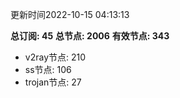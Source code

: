 更新时间2022-10-15 04:13:13

**总订阅: 45**
**总节点: 2006**
**有效节点: 343**
- v2ray节点: 210
- ss节点: 106
- trojan节点: 27
